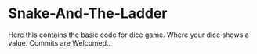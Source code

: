 # Snake-And-The-Ladder
Here this contains the basic code for dice game. Where your dice shows a value. Commits are Welcomed..
